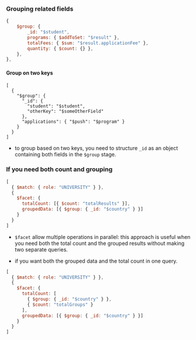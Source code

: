 ### Grouping related fields
```js
{
	$group: {
		_id: "$student",
		programs: { $addToSet: "$result" },
		totalFees: { $sum: "$result.applicationFee" },
		quantity: { $count: {} },
	},
},
```

#### Group on two keys
```shell
[
  {
    "$group": {
      "_id": {
        "student": "$student",
        "otherKey": "$someOtherField"
      },
      "applications": { "$push": "$program" }
    }
  }
]

```
- to group based on two keys, you need to structure `_id` as an object containing both fields in the `$group` stage.

### If you need both count and grouping
```js
[
  { $match: { role: "UNIVERSITY" } },
  {
    $facet: {
      totalCount: [{ $count: "totalResults" }],
      groupedData: [{ $group: { _id: "$country" } }]
    }
  }
]

```
- `$facet` allow multiple operations in parallel:
this approach is useful when you need both the total count and the grouped results without making two separate queries.

- if you want both the grouped data and the total count in one query.
```js
[
  { $match: { role: "UNIVERSITY" } },
  {
    $facet: {
      totalCount: [
        { $group: { _id: "$country" } },
        { $count: "totalGroups" }
      ],
      groupedData: [{ $group: { _id: "$country" } }]
    }
  }
]

```